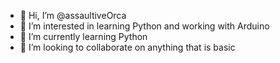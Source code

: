 - 👋 Hi, I’m @assaultiveOrca
- 👀 I’m interested in learning Python and working with Arduino
- 🌱 I’m currently learning Python
- 💞️ I’m looking to collaborate on anything that is basic

<!---
assaultiveOrca/assaultiveOrca is a ✨ special ✨ repository because its `README.md` (this file) appears on your GitHub profile.
You can click the Preview link to take a look at your changes.
--->
